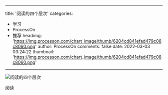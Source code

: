 
---
title: '阅读的四个层次'
categories: 
 - 学习
 - ProcessOn
 - 推荐
headimg: 'https://img.processon.com/chart_image/thumb/6204cd841efad479c08c8060.png'
author: ProcessOn
comments: false
date: 2022-03-03 03:24:22
thumbnail: 'https://img.processon.com/chart_image/thumb/6204cd841efad479c08c8060.png'
---

<div>   
<img class="thumb" alt="阅读的四个层次" src="https://img.processon.com/chart_image/thumb/6204cd841efad479c08c8060.png" referrerpolicy="no-referrer">
<p>阅读</p>  
</div>
            